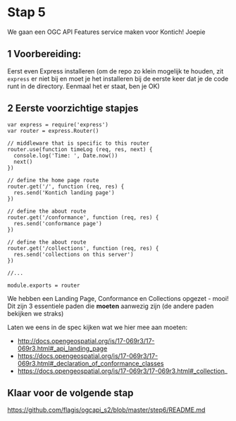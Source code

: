 # Stap 5

We gaan een OGC API Features service maken voor Kontich! Joepie

## 1 Voorbereiding:
Eerst even Express installeren (om de repo zo klein mogelijk te houden, zit `express` er niet bij en moet je het installeren bij de eerste keer dat je de code runt in de directory. Eenmaal het er staat, ben je OK)


## 2 Eerste voorzichtige stapjes
```
var express = require('express')
var router = express.Router()

// middleware that is specific to this router
router.use(function timeLog (req, res, next) {
  console.log('Time: ', Date.now())
  next()
})

// define the home page route
router.get('/', function (req, res) {
  res.send('Kontich landing page')
})

// define the about route
router.get('/conformance', function (req, res) {
  res.send('conformance page')
})

// define the about route
router.get('/collections', function (req, res) {
  res.send('collections on this server')
})

//...

module.exports = router
```

We hebben een Landing Page, Conformance en Collections opgezet - mooi!
Dit zijn 3 essentiele paden die **moeten** aanwezig zijn (de andere paden bekijken we straks)

Laten we eens in de spec kijken wat we hier mee aan moeten:
- http://docs.opengeospatial.org/is/17-069r3/17-069r3.html#_api_landing_page
- https://docs.opengeospatial.org/is/17-069r3/17-069r3.html#_declaration_of_conformance_classes
- https://docs.opengeospatial.org/is/17-069r3/17-069r3.html#_collection_

## Klaar voor de volgende stap
https://github.com/flagis/ogcapi_s2/blob/master/step6/README.md

